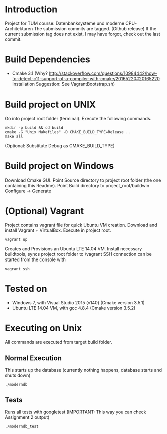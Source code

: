 # Introduction
Project for TUM course: Datenbanksysteme und moderne CPU-Architekturen 
The submission commits are tagged. (Github release) If the current submission tag does not exist, I may have forgot, check out the last commit.

# Build Dependencies
* Cmake 3.1 (Why? http://stackoverflow.com/questions/10984442/how-to-detect-c11-support-of-a-compiler-with-cmake/20165220#20165220 Installation Suggestion: See VagrantBootstrap.sh)

# Build project on UNIX
Go into project root folder (terminal). Execute the following commands.
```
mkdir -p build && cd build
cmake -G "Unix Makefiles" -D CMAKE_BUILD_TYPE=Release ..
make all
```
(Optional: Substitute Debug as CMAKE_BUILD_TYPE)

# Build project on Windows
Download Cmake GUI. Point Source directory to project root folder (the one containing this Readme).
Point Build directory to project_root/buildwin
Configure -> Generate

# (Optional) Vagrant
Project contains vagrant file for quick Ubuntu VM creation.
Download and install Vagrant + VirtualBox.
Execute in project root.
```
vagrant up
```
Creates and Provisions an Ubuntu LTE 14.04 VM. Install necessary buildtools, syncs project root folder to
/vagrant
SSH connection can be started from the console with
```
vagrant ssh
```

# Tested on
* Windows 7, with Visual Studio 2015 (v140) (Cmake version 3.5.1)
* Ubuntu LTE 14.04 VM, with gcc 4.8.4 (Cmake version 3.5.2)

# Executing on Unix
All commands are executed from target build folder.
## Normal Execution
This starts up the database (currently nothing happens, database starts and shuts down)
```
./moderndb
```
## Tests
Runs all tests with googletest
(IMPORTANT: This way you can check Assignment 2 output)
```
./moderndb_test
```

